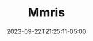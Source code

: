 ---
title: "Mmris"
date: 2023-09-22T21:25:11-05:00
draft: true
author:
tags:
image:
description:
toc:
---